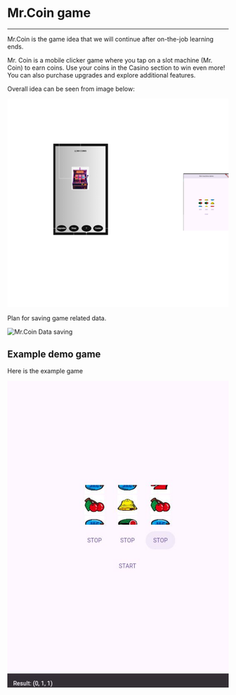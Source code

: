 # Mr.Coin game
---

Mr.Coin is the game idea that we will continue after on-the-job learning ends.

Mr. Coin is a mobile clicker game where you tap on a slot machine (Mr. Coin) to earn coins. 
Use your coins in the Casino section to win even more!
You can also purchase upgrades and explore additional features.

Overall idea can be seen from image below:

![Mr.Coin game plan](./Mr.Coin-game-plan.png)

Plan for saving game related data.

![Mr.Coin Data saving](./Data.png)

## Example demo game
Here is the example game

![Example game](./Slot-demo-end.jpg)


